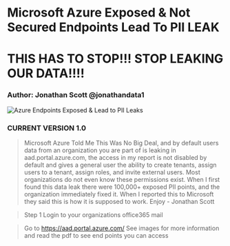 # Microsoft Azure Exposed & Not Secured Endpoints Lead To PII LEAK
# THIS HAS TO STOP!!! STOP LEAKING OUR DATA!!!!
### Author: Jonathan Scott  @jonathandata1
![Azure Endpoints Exposed & Lead to PII Leaks](https://i.postimg.cc/jj8c7w1V/Untitled-design-Max-Quality-54.jpg)
### CURRENT VERSION 1.0

>  Microsoft Azure Told Me This Was No Big Deal, and by default users data from an organization you are part of is leaking in aad.portal.azure.com, the access in my report is not disabled by default and gives a general user the ability to create tenants, assign users to a tenant, assign roles, and invite external users. Most organizations do not even know these permissions exist. When I first found this data leak there were 100,000+ exposed PII points, and the organization immediately fixed it. When I reported this to Microsoft they said this is how it is supposed to work. Enjoy - Jonathan Scott

> Step 1
Login to your organizations office365 mail

> Go to https://aad.portal.azure.com/
> See images for more information and read the pdf to see end points you can access




